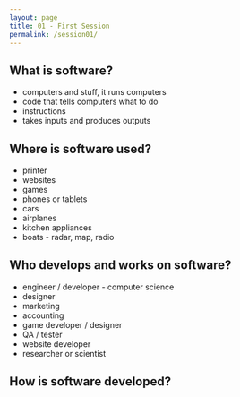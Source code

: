 ```yaml
---
layout: page
title: 01 - First Session
permalink: /session01/
---
```


## What is software?

- computers and stuff, it runs computers
- code that tells computers what to do
- instructions
- takes inputs and produces outputs

## Where is software used?
- printer
- websites
- games
- phones or tablets
- cars
- airplanes
- kitchen appliances
- boats - radar, map, radio

## Who develops and works on software?

- engineer / developer - computer science
- designer
- marketing
- accounting
- game developer / designer
- QA / tester
- website developer
- researcher or scientist

## How is software developed?